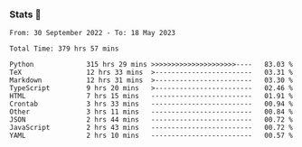 ### Stats 👋
<!--START_SECTION:waka-->

```text
From: 30 September 2022 - To: 18 May 2023

Total Time: 379 hrs 57 mins

Python             315 hrs 29 mins >>>>>>>>>>>>>>>>>>>>>----   83.03 %
TeX                12 hrs 33 mins  >------------------------   03.31 %
Markdown           12 hrs 31 mins  >------------------------   03.30 %
TypeScript         9 hrs 20 mins   >------------------------   02.46 %
HTML               7 hrs 15 mins   -------------------------   01.91 %
Crontab            3 hrs 33 mins   -------------------------   00.94 %
Other              3 hrs 11 mins   -------------------------   00.84 %
JSON               2 hrs 44 mins   -------------------------   00.72 %
JavaScript         2 hrs 43 mins   -------------------------   00.72 %
YAML               2 hrs 10 mins   -------------------------   00.57 %
```

<!--END_SECTION:waka-->

<!--
**buhaytza2005/buhaytza2005** is a ✨ _special_ ✨ repository because its `README.md` (this file) appears on your GitHub profile.

Here are some ideas to get you started:

- 🔭 I’m currently working on ...
- 🌱 I’m currently learning ...
- 👯 I’m looking to collaborate on ...
- 🤔 I’m looking for help with ...
- 💬 Ask me about ...
- 📫 How to reach me: ...
- 😄 Pronouns: ...
- ⚡ Fun fact: ...
-->


